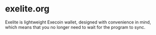 exelite.org
===========

Exelite is lightweight Execoin wallet, designed with convenience in mind, which means that you no longer need to wait for the program to sync.
